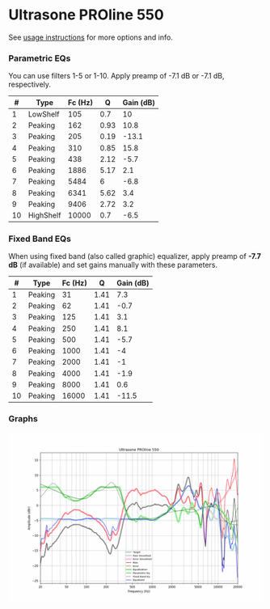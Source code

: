 # Ultrasone PROline 550
See [usage instructions](https://github.com/jaakkopasanen/AutoEq#usage) for more options and info.

### Parametric EQs
You can use filters 1-5 or 1-10. Apply preamp of -7.1 dB or -7.1 dB, respectively.

|   # | Type      |   Fc (Hz) |    Q |   Gain (dB) |
|-----|-----------|-----------|------|-------------|
|   1 | LowShelf  |       105 | 0.7  |        10   |
|   2 | Peaking   |       162 | 0.93 |        10.8 |
|   3 | Peaking   |       205 | 0.19 |       -13.1 |
|   4 | Peaking   |       310 | 0.85 |        15.8 |
|   5 | Peaking   |       438 | 2.12 |        -5.7 |
|   6 | Peaking   |      1886 | 5.17 |         2.1 |
|   7 | Peaking   |      5484 | 6    |        -6.8 |
|   8 | Peaking   |      6341 | 5.62 |         3.4 |
|   9 | Peaking   |      9406 | 2.72 |         3.2 |
|  10 | HighShelf |     10000 | 0.7  |        -6.5 |

### Fixed Band EQs
When using fixed band (also called graphic) equalizer, apply preamp of **-7.7 dB** (if available) and set gains manually with these parameters.

|   # | Type    |   Fc (Hz) |    Q |   Gain (dB) |
|-----|---------|-----------|------|-------------|
|   1 | Peaking |        31 | 1.41 |         7.3 |
|   2 | Peaking |        62 | 1.41 |        -0.7 |
|   3 | Peaking |       125 | 1.41 |         3.1 |
|   4 | Peaking |       250 | 1.41 |         8.1 |
|   5 | Peaking |       500 | 1.41 |        -5.7 |
|   6 | Peaking |      1000 | 1.41 |        -4   |
|   7 | Peaking |      2000 | 1.41 |        -1   |
|   8 | Peaking |      4000 | 1.41 |        -1.9 |
|   9 | Peaking |      8000 | 1.41 |         0.6 |
|  10 | Peaking |     16000 | 1.41 |       -11.5 |

### Graphs
![](./Ultrasone%20PROline%20550.png)
